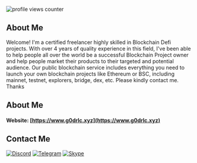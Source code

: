 ![profile views counter][counter]

## About Me

Welcome! I'm a certified freelancer highly skilled in Blockchain Defi projects. With over 4 years of quality experience in this field, I've been able to help people all over the world be a successful Blockchain Project owner and help people market their products to their targeted and potential audience. Our public blockchain service includes everything you need to launch your own blockchain projects like Ethereum or BSC, including mainnet, testnet, explorers, bridge, dex, etc. Please kindly contact me. Thanks
## About Me

#### Website: [https://www.g0drlc.xyz](https://www.g0drlc.xyz)

## Contact Me

<!--START_SECTION:activity-->

<p> 
    <a href="https://discordapp.com/users/367009301090402325" target="_blank"><img alt="Discord"
        src="https://img.shields.io/badge/Discord-7289DA?style=for-the-badge&logo=discord&logoColor=white"/></a>
    <a href="https://t.me/asseph_1994" target="_blank"><img alt="Telegram"
        src="https://img.shields.io/badge/Telegram-26A5E4?style=for-the-badge&logo=telegram&logoColor=white"/></a>
    <a href="https://join.skype.com/invite/yoYWSjLjQEja" target="_blank"><img alt="Skype"
        src="https://img.shields.io/badge/Skype-230077B5?style=for-the-badge&logo=skype&logoColor=white"/></a>
   
</p>
<!--END_SECTION:activity-->


<!-- Refrence Links -->

[counter]: https://komarev.com/ghpvc/?username=evavic44&style=flat-square&color=6cd63e
[banner-image]: https://user-images.githubusercontent.com/62628408/201165752-abcdd7c0-8447-415e-80f2-315d3cb04e84.png
[freecodecamp-site]: https://freecodecamp.org/news/author/victoreke/
[hashnode-site]: https://eke.hashnode.dev
[blog]: https://victoreke.com/blog
[community-pro]: https://github.com/CommunityPro
[vite]: https://github.com/vitejs/
[portfolio-ideas]: https://github.com/evavic44/portfolio-ideas
[email]: https://mailto:evavic44@gmail.com
[codepen]: https://codepen.io/evavic44/pens/public
